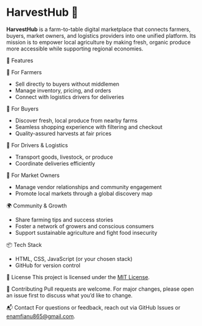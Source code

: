 
# HarvestHub 🌾

**HarvestHub** is a farm-to-table digital marketplace that connects farmers, buyers, market owners, and logistics providers into one unified platform. Its mission is to empower local agriculture by making fresh, organic produce more accessible while supporting regional economies.


🚀 Features

🌾 For Farmers
- Sell directly to buyers without middlemen
- Manage inventory, pricing, and orders
- Connect with logistics drivers for deliveries

🛒 For Buyers
- Discover fresh, local produce from nearby farms
- Seamless shopping experience with filtering and checkout
- Quality-assured harvests at fair prices

🚚 For Drivers & Logistics
- Transport goods, livestock, or produce
- Coordinate deliveries efficiently

🏪 For Market Owners
- Manage vendor relationships and community engagement
- Promote local markets through a global discovery map

🌍 Community & Growth
- Share farming tips and success stories
- Foster a network of growers and conscious consumers
- Support sustainable agriculture and fight food insecurity

 📦 Tech Stack
- HTML, CSS, JavaScript (or your chosen stack)
- GitHub for version control


 📄 License
This project is licensed under the [MIT License](LICENSE).



🤝 Contributing
Pull requests are welcome. For major changes, please open an issue first to discuss what you’d like to change.


📬 Contact
For questions or feedback, reach out via GitHub Issues or enamfianu865@gmail.com.
